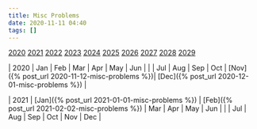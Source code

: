 ```yaml
---
title: Misc Problems
date: 2020-11-11 04:40
tags: []
---
```


[2020](#2020) [2021](#2021) [2022](#2022) [2023](#2023) [2024](#2024)
[2025](#2025) [2026](#2026) [2027](#2027) [2028](#2028) [2029](#2029)

| <a name="2020">2020</a> | Jan | Feb | Mar | Apr | May | Jun |
| | Jul | Aug | Sep | Oct | [Nov]({% post_url 2020-11-12-misc-problems %})| [Dec]({% post_url 2020-12-01-misc-problems %}) |

| <a name="2021">2021</a> | [Jan]({% post_url 2021-01-01-misc-problems %}) | [Feb]({% post_url 2021-02-02-misc-problems %}) | Mar | Apr | May | Jun |
| | Jul | Aug | Sep | Oct | Nov | Dec |

<!--
| <a name="2022">2022</a> | Jan | Feb | Mar | Apr | May | Jun |
| | Jul | Aug | Sep | Oct | Nov | Dec |
| <a name="2023">2023</a> | Jan | Feb | Mar | Apr | May | Jun |
| | Jul | Aug | Sep | Oct | Nov | Dec |
| <a name="2024">2024</a> | Jan | Feb | Mar | Apr | May | Jun |
| | Jul | Aug | Sep | Oct | Nov | Dec |
| <a name="2025">2025</a> | Jan | Feb | Mar | Apr | May | Jun |
| | Jul | Aug | Sep | Oct | Nov | Dec |
| <a name="2026">2026</a> | Jan | Feb | Mar | Apr | May | Jun |
| | Jul | Aug | Sep | Oct | Nov | Dec |
| <a name="2027">2027</a> | Jan | Feb | Mar | Apr | May | Jun |
| | Jul | Aug | Sep | Oct | Nov | Dec |
| <a name="2028">2028</a> | Jan | Feb | Mar | Apr | May | Jun |
| | Jul | Aug | Sep | Oct | Nov | Dec |
| <a name="2029">2029</a> | Jan | Feb | Mar | Apr | May | Jun |
| | Jul | Aug | Sep | Oct | Nov | Dec |
| <a name="2030">2030</a> | Jan | Feb | Mar | Apr | May | Jun |
-->
